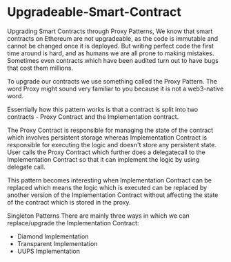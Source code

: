 # Upgradeable-Smart-Contract
Upgrading Smart Contracts through Proxy Patterns, We know that smart contracts on Ethereum are not upgradeable, as the code is immutable and cannot be changed once it is deployed. But writing perfect code the first time around is hard, and as humans we are all prone to making mistakes. Sometimes even contracts which have been audited turn out to have bugs that cost them millions.

To upgrade our contracts we use something called the Proxy Pattern. The word Proxy might sound very familiar to you because it is not a web3-native word.

Essentially how this pattern works is that a contract is split into two contracts - Proxy Contract and the Implementation contract.

The Proxy Contract is responsible for managing the state of the contract which involves persistent storage whereas Implementation Contract is responsible for executing the logic and doesn't store any persistent state. User calls the Proxy Contract which further does a delegatecall to the Implementation Contract so that it can implement the logic by using delegate call.

This pattern becomes interesting when Implementation Contract can be replaced which means the logic which is executed can be replaced by another version of the Implementation Contract without affecting the state of the contract which is stored in the proxy.

Singleton Patterns
There are mainly three ways in which we can replace/upgrade the Implementation Contract:

- Diamond Implementation
- Transparent Implementation
- UUPS Implementation
